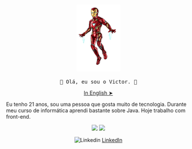 <!-- HEADER -->
<p align="center">
  <img src="./github/iromaan.gif" width="120px">
   <br><br>
  <samp>
    👋 Olá, eu sou o Victor. 👋
  </samp>
  <p align="center"><a href="./README.md">In English ➤</a></p>
   Eu tenho 21 anos, sou uma pessoa que gosta muito de tecnologia. Durante meu curso de informática aprendi bastante sobre Java. Hoje trabalho com front-end.     
</p>

<p align="center">
  <img width="400px" src="https://github-readme-stats.vercel.app/api/top-langs/?username=vbeccare&hide=html,css&layout=compact&theme=vision-friendly-dark" />
  <img width="400px" src="https://github-readme-stats.vercel.app/api?username=vbeccare&show_icons=true,css&layout=compact&theme=vision-friendly-dark"/>
</p>


<p align="center">
    <img src="https://user-images.githubusercontent.com/3603793/87078013-6b09a380-c1fa-11ea-9ca0-6789b1cafb1c.png" width="12" alt="Linkedin"> 
    <a href="https://www.linkedin.com/in/vbeccare" target="_blank" title="LinkedIn">LinkedIn</a>
</p>
